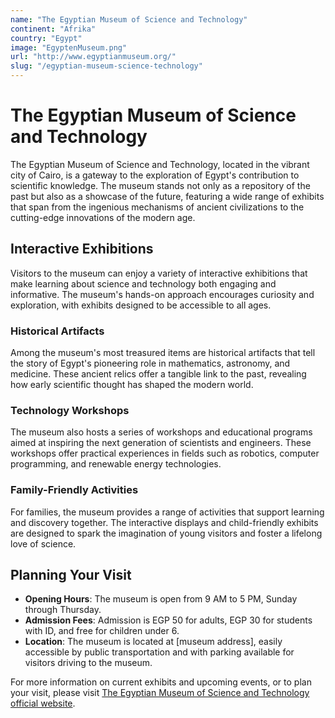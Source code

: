 ```yaml
---
name: "The Egyptian Museum of Science and Technology"
continent: "Afrika"
country: "Egypt"
image: "EgyptenMuseum.png"
url: "http://www.egyptianmuseum.org/"
slug: "/egyptian-museum-science-technology"
---
```


# **The Egyptian Museum of Science and Technology**

The Egyptian Museum of Science and Technology, located in the vibrant city of Cairo, is a gateway to the exploration of Egypt's contribution to scientific knowledge. The museum stands not only as a repository of the past but also as a showcase of the future, featuring a wide range of exhibits that span from the ingenious mechanisms of ancient civilizations to the cutting-edge innovations of the modern age.

## Interactive Exhibitions

Visitors to the museum can enjoy a variety of interactive exhibitions that make learning about science and technology both engaging and informative. The museum's hands-on approach encourages curiosity and exploration, with exhibits designed to be accessible to all ages.

### Historical Artifacts

Among the museum's most treasured items are historical artifacts that tell the story of Egypt's pioneering role in mathematics, astronomy, and medicine. These ancient relics offer a tangible link to the past, revealing how early scientific thought has shaped the modern world.

### Technology Workshops

The museum also hosts a series of workshops and educational programs aimed at inspiring the next generation of scientists and engineers. These workshops offer practical experiences in fields such as robotics, computer programming, and renewable energy technologies.

### Family-Friendly Activities

For families, the museum provides a range of activities that support learning and discovery together. The interactive displays and child-friendly exhibits are designed to spark the imagination of young visitors and foster a lifelong love of science.

## Planning Your Visit

- **Opening Hours**: The museum is open from 9 AM to 5 PM, Sunday through Thursday.
- **Admission Fees**: Admission is EGP 50 for adults, EGP 30 for students with ID, and free for children under 6.
- **Location**: The museum is located at [museum address], easily accessible by public transportation and with parking available for visitors driving to the museum.

For more information on current exhibits and upcoming events, or to plan your visit, please visit [The Egyptian Museum of Science and Technology official website](http://www.egyptianmuseum.org/).